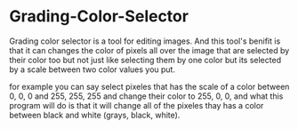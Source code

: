 # Grading-Color-Selector
Grading color selector is a tool for editing images.
And this tool's benifit is that it can changes the color of pixels all over the image that are selected by their color too
but not just like selecting them by one color but its selected by a scale between two color values you put.

for example you can say select pixeles that has the scale of a color between 0, 0, 0 and 255, 255, 255 and change their color to 255, 0, 0,
and what this program will do is that it will change all of the pixeles thay has a color between black and white (grays, black, white).
